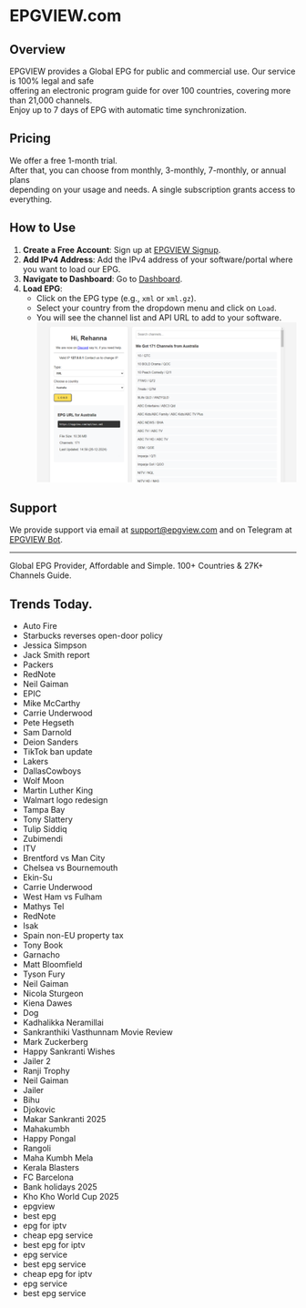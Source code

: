 # EPGVIEW.com



## Overview
EPGVIEW provides a Global EPG for public and commercial use. Our service is 100% legal and safe\
offering an electronic program guide for over 100 countries, covering more than 21,000 channels.\
Enjoy up to 7 days of EPG with automatic time synchronization.

## Pricing
We offer a free 1-month trial. \
After that, you can choose from monthly, 3-monthly, 7-monthly, or annual plans \
depending on your usage and needs. A single subscription grants access to everything.

## How to Use
1. **Create a Free Account**: Sign up at [EPGVIEW Signup](https://epgview.com/signup.php).
2. **Add IPv4 Address**: Add the IPv4 address of your software/portal where you want to load our EPG.
3. **Navigate to Dashboard**: Go to [Dashboard](https://epgview.com/dashboard.php).
4. **Load EPG**:
   - Click on the EPG type (e.g., `xml` or `xml.gz`).
   - Select your country from the dropdown menu and click on `Load`.
   - You will see the channel list and API URL to add to your software.
![EPGVIEW](img/dashboard.png)
## Support
We provide support via email at [support@epgview.com](mailto:support@epgview.com) and on Telegram at [EPGVIEW Bot](https://t.me/epgview_bot).

---

Global EPG Provider, Affordable and Simple. 100+ Countries & 27K+ Channels Guide.

## Trends Today.

- Auto Fire
- Starbucks reverses open-door policy
- Jessica Simpson
- Jack Smith report
- Packers
- RedNote
- Neil Gaiman
- EPIC
- Mike McCarthy
- Carrie Underwood
- Pete Hegseth
- Sam Darnold
- Deion Sanders
- TikTok ban update
- Lakers
- DallasCowboys
- Wolf Moon
- Martin Luther King
- Walmart logo redesign
- Tampa Bay
- Tony Slattery
- Tulip Siddiq
- Zubimendi
- ITV
- Brentford vs Man City
- Chelsea vs Bournemouth
- Ekin-Su
- Carrie Underwood
- West Ham vs Fulham
- Mathys Tel
- RedNote
- Isak
- Spain non-EU property tax
- Tony Book
- Garnacho
- Matt Bloomfield
- Tyson Fury
- Neil Gaiman
- Nicola Sturgeon
- Kiena Dawes
- Dog
- Kadhalikka Neramillai
- Sankranthiki Vasthunnam Movie Review
- Mark Zuckerberg
- Happy Sankranti Wishes
- Jailer 2
- Ranji Trophy
- Neil Gaiman
- Jailer
- Bihu
- Djokovic
- Makar Sankranti 2025
- Mahakumbh
- Happy Pongal
- Rangoli
- Maha Kumbh Mela
- Kerala Blasters
- FC Barcelona
- Bank holidays 2025
- Kho Kho World Cup 2025
- epgview
- best epg
- epg for iptv
- cheap epg service
- best epg for iptv
- epg service
- best epg service
- cheap epg for iptv
- epg service
- best epg service
